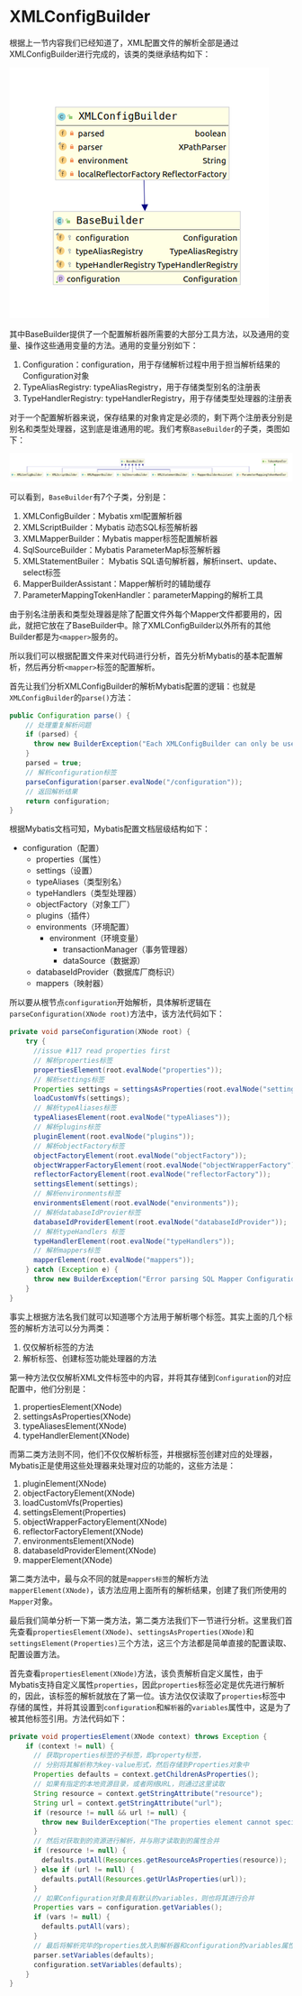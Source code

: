 # XMLConfigBuilder

根据上一节内容我们已经知道了，XML配置文件的解析全部是通过XMLConfigBuilder进行完成的，该类的类继承结构如下：

![XMLConfigBuilder类继承结构图](./XMLConfigBuilder类继承结构图.png)

其中BaseBuilder提供了一个配置解析器所需要的大部分工具方法，以及通用的变量、操作这些通用变量的方法。通用的变量分别如下：

1. Configuration：configuration，用于存储解析过程中用于担当解析结果的Configuration对象
2. TypeAliasRegistry: typeAliasRegistry，用于存储类型别名的注册表
3. TypeHandlerRegistry: typeHandlerRegistry，用于存储类型处理器的注册表

对于一个配置解析器来说，保存结果的对象肯定是必须的，剩下两个注册表分别是别名和类型处理器，这到底是谁通用的呢。我们考察`BaseBuilder`的子类，类图如下：

![BaseBuilder类继承结构图](BaseBuilder类继承结构图.png)

可以看到，`BaseBuilder`有7个子类，分别是：

1. XMLConfigBuilder：Mybatis xml配置解析器
2. XMLScriptBuilder：Mybatis 动态SQL标签解析器
3. XMLMapperBuilder：Mybatis mapper标签配置解析器
4. SqlSourceBuilder：Mybatis ParameterMap标签解析器
5. XMLStatementBuiler： Mybatis SQL语句解析器，解析insert、update、select标签
6. MapperBuilderAssistant：Mapper解析时的辅助缓存
7. ParameterMappingTokenHandler：parameterMapping的解析工具

由于别名注册表和类型处理器是除了配置文件外每个Mapper文件都要用的，因此，就把它放在了BaseBuilder中。除了XMLConfigBuilder以外所有的其他Builder都是为`<mapper>`服务的。

所以我们可以根据配置文件来对代码进行分析，首先分析Mybatis的基本配置解析，然后再分析`<mapper>`标签的配置解析。

首先让我们分析XMLConfigBuilder的解析Mybatis配置的逻辑：也就是`XMLConfigBuilder`的`parse()`方法：

```java
public Configuration parse() {
    // 处理重复解析问题
    if (parsed) {
      throw new BuilderException("Each XMLConfigBuilder can only be used once.");
    }
    parsed = true;
    // 解析configuration标签
    parseConfiguration(parser.evalNode("/configuration"));
    // 返回解析结果
    return configuration;
}
```

根据Mybatis文档可知，Mybatis配置文档层级结构如下：

- configuration（配置）
  - properties（属性）
  - settings（设置）
  - typeAliases（类型别名）
  - typeHandlers（类型处理器）
  - objectFactory（对象工厂）
  - plugins（插件）
  - environments（环境配置）
    - environment（环境变量）
      - transactionManager（事务管理器）
      - dataSource（数据源）
  - databaseIdProvider（数据库厂商标识）
  - mappers（映射器）

所以要从根节点`configuration`开始解析，具体解析逻辑在`parseConfiguration(XNode root)`方法中，该方法代码如下：

```java
private void parseConfiguration(XNode root) {
    try {
      //issue #117 read properties first
      // 解析properties标签
      propertiesElement(root.evalNode("properties"));
      // 解析settings标签
      Properties settings = settingsAsProperties(root.evalNode("settings"));
      loadCustomVfs(settings);
      // 解析typeAliases标签
      typeAliasesElement(root.evalNode("typeAliases"));
      // 解析plugins标签
      pluginElement(root.evalNode("plugins"));
      // 解析objectFactory标签
      objectFactoryElement(root.evalNode("objectFactory"));
      objectWrapperFactoryElement(root.evalNode("objectWrapperFactory"));
      reflectorFactoryElement(root.evalNode("reflectorFactory"));
      settingsElement(settings);
      // 解析environments标签
      environmentsElement(root.evalNode("environments"));
      // 解析databaseIdProvier标签
      databaseIdProviderElement(root.evalNode("databaseIdProvider"));
      // 解析typeHandlers 标签
      typeHandlerElement(root.evalNode("typeHandlers"));
      // 解析mappers标签
      mapperElement(root.evalNode("mappers"));
    } catch (Exception e) {
      throw new BuilderException("Error parsing SQL Mapper Configuration. Cause: " + e, e);
    }
}
```

事实上根据方法名我们就可以知道哪个方法用于解析哪个标签。其实上面的几个标签的解析方法可以分为两类：

1. 仅仅解析标签的方法
2. 解析标签、创建标签功能处理器的方法

第一种方法仅仅解析XML文件标签中的内容，并将其存储到`Configuration`的对应配置中，他们分别是：

1. propertiesElement(XNode)
2. settingsAsProperties(XNode)
3. typeAliasesElement(XNode)
4. typeHandlerElement(XNode)

而第二类方法则不同，他们不仅仅解析标签，并根据标签创建对应的处理器，Mybatis正是使用这些处理器来处理对应的功能的，这些方法是：

1. pluginElement(XNode)
2. objectFactoryElement(XNode)
3. loadCustomVfs(Properties)
4. settingsElement(Properties)
5. objectWrapperFactoryElement(XNode)
6. reflectorFactoryElement(XNode)
7. environmentsElement(XNode)
8. databaseIdProviderElement(XNode)
9. mapperElement(XNode)

第二类方法中，最与众不同的就是`mappers标签`的解析方法`mapperElement(XNode)`，该方法应用上面所有的解析结果，创建了我们所使用的`Mapper`对象。

最后我们简单分析一下第一类方法，第二类方法我们下一节进行分析。这里我们首先查看`propertiesElement(XNode)`、`settingsAsProperties(XNode)`和`settingsElement(Properties)`三个方法，这三个方法都是简单直接的配置读取、配置设置方法。

首先查看`propertiesElement(XNode)`方法，该负责解析自定义属性，由于Mybatis支持自定义属性`properties`，因此`properties`标签必定是优先进行解析的，因此，该标签的解析就放在了第一位。该方法仅仅读取了`properties`标签中存储的属性，并将其设置到`configuration`和`解析器`的`variables`属性中，这是为了被其他标签引用。方法代码如下：

```java
private void propertiesElement(XNode context) throws Exception {
    if (context != null) {
      // 获取properties标签的子标签，即property标签，
      // 分别将其解析称为key-value形式，然后存储到Properties对象中
      Properties defaults = context.getChildrenAsProperties();
      // 如果有指定的本地资源目录，或者网络URL，则通过这里读取
      String resource = context.getStringAttribute("resource");
      String url = context.getStringAttribute("url");
      if (resource != null && url != null) {
        throw new BuilderException("The properties element cannot specify both a URL and a resource based property file reference.  Please specify one or the other.");
      }
      // 然后对获取到的资源进行解析，并与刚才读取到的属性合并
      if (resource != null) {
        defaults.putAll(Resources.getResourceAsProperties(resource));
      } else if (url != null) {
        defaults.putAll(Resources.getUrlAsProperties(url));
      }
      // 如果Configuration对象具有默认的variables，则也将其进行合并
      Properties vars = configuration.getVariables();
      if (vars != null) {
        defaults.putAll(vars);
      }
      // 最后将解析完毕的properties放入到解析器和configuration的variables属性中
      parser.setVariables(defaults);
      configuration.setVariables(defaults);
    }
}
```
